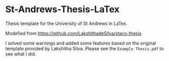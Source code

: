 # St-Andrews-Thesis-LaTex
Thesis template for the University of St Andrews in LaTex.

Modefied from https://github.com/LakshithadeSilva/stacs-thesis

I solved some warnings and added some features based on the original template provided by Lakshitha Silva. Please see the `Example Thesis.pdf` to see what I did.
